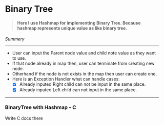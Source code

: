 
# Binary Tree 

>#### Here I use Hashmap for implementing Binary Tree. Because hashmap represents unique value as like binary tree.


_Summery_
___
* User can input the Parent node value and child note value as they want to use.
*  If that node already  in map then, user can terminate from creating new node.
* Otherhand if the node is not exists in the map then user can create one.
* Here is an Exception Handler what can handle cases:
     * [x] Already inputed Right child can not be input in the same place.
     * [x] Already inputed Left child can not  input in the same place.
___






































### BinaryTree with Hashmap - C
Write C docs there
